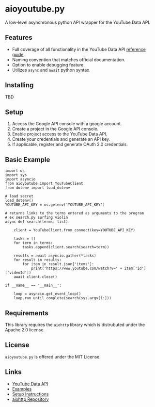 # **aioyoutube**.**py**
A low-level asynchronous python API wrapper for the YouTube Data API.

## Features
* Full coverage of all functionality in the YouTube Data API [reference guide](https://developers.google.com/youtube/v3/docs).
* Naming convention that matches official documentation.
* Option to enable debugging feature.
* Utilizes `async` and `await` python syntax.

## Installing
TBD

## Setup 
1. Access the Google API console with a google account.
2. Create a project in the  Google API console.
3. Enable project access to the YouTube Data API.
4. Create your credentials and generate an API key.
5. If applicable, register and generate OAuth 2.0 credentials.

## Basic Example
```
import os
import sys
import asyncio
from aioyoutube import YouTubeClient
from dotenv import load_dotenv

# load secret
load_dotenv()
YOUTUBE_API_KEY = os.getenv('YOUTUBE_API_KEY')

# returns links to the terms entered as arguments to the program
# ex search.py surfing violin
async def search(terms: list):

    client = YouTubeClient.from_connect(key=YOUTUBE_API_KEY)

    tasks = []
    for term in terms:
        tasks.append(client.search(search=term))
    
    results = await asyncio.gather(*tasks)
    for result in results:
        for item in result.json['items']:
            print('https://www.youtube.com/watch?v=' + item['id']['videoId'])
    await client.close()

if __name__ == '__main__':    

    loop = asyncio.get_event_loop()
    loop.run_until_complete(search(sys.argv[1:]))
```

## Requirements
This library requires the `aiohttp` library which is distrubuted under the Apache 2.0 license.

## License
`aioyoutube.py` is offered under the MIT License.

## Links
* [YouTube Data API](https://developers.google.com/youtube/v3)
* [Examples](https://github.com/im-mde/aioyoutube.py/tree/master/examples)
* [Setup Instructions](https://developers.google.com/youtube/registering_an_application)
* [aiohttp Repository](https://github.com/aio-libs/aiohttp)